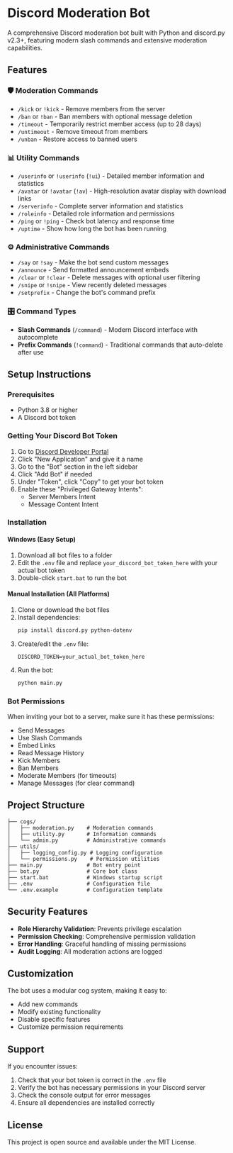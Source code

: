 # Discord Moderation Bot

A comprehensive Discord moderation bot built with Python and discord.py v2.3+, featuring modern slash commands and extensive moderation capabilities.

## Features

### 🛡️ Moderation Commands
- `/kick` or `!kick` - Remove members from the server
- `/ban` or `!ban` - Ban members with optional message deletion
- `/timeout` - Temporarily restrict member access (up to 28 days)
- `/untimeout` - Remove timeout from members
- `/unban` - Restore access to banned users

### 📊 Utility Commands
- `/userinfo` or `!userinfo` (`!ui`) - Detailed member information and statistics
- `/avatar` or `!avatar` (`!av`) - High-resolution avatar display with download links
- `/serverinfo` - Complete server information and statistics
- `/roleinfo` - Detailed role information and permissions
- `/ping` or `!ping` - Check bot latency and response time
- `/uptime` - Show how long the bot has been running

### ⚙️ Administrative Commands
- `/say` or `!say` - Make the bot send custom messages
- `/announce` - Send formatted announcement embeds
- `/clear` or `!clear` - Delete messages with optional user filtering
- `/snipe` or `!snipe` - View recently deleted messages
- `/setprefix` - Change the bot's command prefix

### 🎛️ Command Types
- **Slash Commands** (`/command`) - Modern Discord interface with autocomplete
- **Prefix Commands** (`!command`) - Traditional commands that auto-delete after use

## Setup Instructions

### Prerequisites
- Python 3.8 or higher
- A Discord bot token

### Getting Your Discord Bot Token
1. Go to [Discord Developer Portal](https://discord.com/developers/applications)
2. Click "New Application" and give it a name
3. Go to the "Bot" section in the left sidebar
4. Click "Add Bot" if needed
5. Under "Token", click "Copy" to get your bot token
6. Enable these "Privileged Gateway Intents":
   - Server Members Intent
   - Message Content Intent

### Installation

#### Windows (Easy Setup)
1. Download all bot files to a folder
2. Edit the `.env` file and replace `your_discord_bot_token_here` with your actual bot token
3. Double-click `start.bat` to run the bot

#### Manual Installation (All Platforms)
1. Clone or download the bot files
2. Install dependencies:
   ```bash
   pip install discord.py python-dotenv
   ```
3. Create/edit the `.env` file:
   ```
   DISCORD_TOKEN=your_actual_bot_token_here
   ```
4. Run the bot:
   ```bash
   python main.py
   ```

### Bot Permissions
When inviting your bot to a server, make sure it has these permissions:
- Send Messages
- Use Slash Commands
- Embed Links
- Read Message History
- Kick Members
- Ban Members
- Moderate Members (for timeouts)
- Manage Messages (for clear command)

## Project Structure

```
├── cogs/
│   ├── moderation.py    # Moderation commands
│   ├── utility.py       # Information commands
│   └── admin.py         # Administrative commands
├── utils/
│   ├── logging_config.py # Logging configuration
│   └── permissions.py    # Permission utilities
├── main.py              # Bot entry point
├── bot.py               # Core bot class
├── start.bat            # Windows startup script
├── .env                 # Configuration file
└── .env.example         # Configuration template
```

## Security Features

- **Role Hierarchy Validation**: Prevents privilege escalation
- **Permission Checking**: Comprehensive permission validation
- **Error Handling**: Graceful handling of missing permissions
- **Audit Logging**: All moderation actions are logged

## Customization

The bot uses a modular cog system, making it easy to:
- Add new commands
- Modify existing functionality
- Disable specific features
- Customize permission requirements

## Support

If you encounter issues:
1. Check that your bot token is correct in the `.env` file
2. Verify the bot has necessary permissions in your Discord server
3. Check the console output for error messages
4. Ensure all dependencies are installed correctly

## License

This project is open source and available under the MIT License.